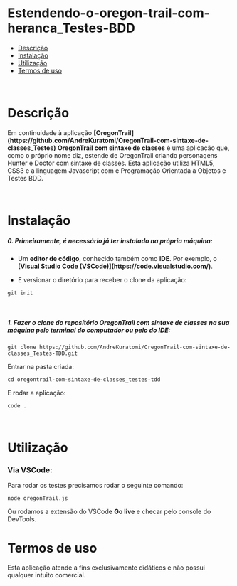 # Estendendo-o-oregon-trail-com-heranca_Testes-BDD

- [Descrição](#descrição)
- [Instalação](#instalação)
- [Utilização](#utilização)
- [Termos de uso](#termos-de-uso)

<br>

# Descrição

<p>Em continuidade à aplicação <b>[OregonTrail](https://github.com/AndreKuratomi/OregonTrail-com-sintaxe-de-classes_Testes)</b> <strong>OregonTrail com sintaxe de classes</strong> é uma aplicação que, como o próprio nome diz, estende de OregonTrail criando personagens Hunter e Doctor com sintaxe de classes. Esta aplicação utiliza HTML5, CSS3 e a linguagem Javascript com e Programação Orientada a Objetos e Testes BDD.</p>
<br>

# Instalação

<h5>0. Primeiramente, é necessário já ter instalado na própria máquina:</h5>

- <p> Um <b>editor de código</b>, conhecido também como <b>IDE</b>. Por exemplo, o <b>[Visual Studio Code (VSCode)](https://code.visualstudio.com/)</b>.</p>

- <p> E versionar o diretório para receber o clone da aplicação:</p>

```
git init
```

<br>
<h5>1. Fazer o clone do reposítório <strong>OregonTrail com sintaxe de classes</strong> na sua máquina pelo terminal do computador ou pelo do IDE:</h5>

```
git clone https://github.com/AndreKuratomi/OregonTrail-com-sintaxe-de-classes_Testes-TDD.git
```

<p>Entrar na pasta criada:</p>

```
cd oregontrail-com-sintaxe-de-classes_testes-tdd
```

<p>E rodar a aplicação:</p>

```
code .
```

<br>


# Utilização


<h3>Via VSCode:</h3>

<p>Para rodar os testes precisamos rodar o seguinte comando:</p>

```
node oregonTrail.js
```

<p>Ou rodamos a extensão do VSCode <b>Go live</b> e checar pelo console do DevTools.</p>

# Termos de uso

<p>Esta aplicação atende a fins exclusivamente didáticos e não possui qualquer intuito comercial.</p>
